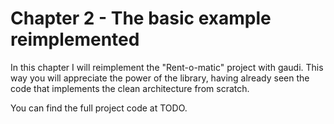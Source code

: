 # Chapter 2 - The basic example reimplemented

In this chapter I will reimplement the "Rent-o-matic" project with gaudi. This way you will appreciate the power of the library, having already seen the code that implements the clean architecture from scratch.

You can find the full project code at TODO.

